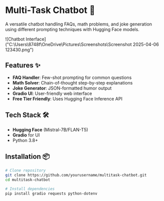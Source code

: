 # Multi-Task Chatbot 🤖

A versatile chatbot handling FAQs, math problems, and joke generation using different prompting techniques with Hugging Face models.

![Chatbot Interface]("C:\Users\8748f\OneDrive\Pictures\Screenshots\Screenshot 2025-04-06 123430.png")


## Features ✨

- **FAQ Handler**: Few-shot prompting for common questions
- **Math Solver**: Chain-of-thought step-by-step explanations
- **Joke Generator**: JSON-formatted humor output
- **Gradio UI**: User-friendly web interface
- **Free Tier Friendly**: Uses Hugging Face Inference API

## Tech Stack 🛠️

- **Hugging Face** (Mistral-7B/FLAN-T5)
- **Gradio** for UI
- Python 3.8+

## Installation 📦

```bash
# Clone repository
git clone https://github.com/yourusername/multitask-chatbot.git
cd multitask-chatbot

# Install dependencies
pip install gradio requests python-dotenv
